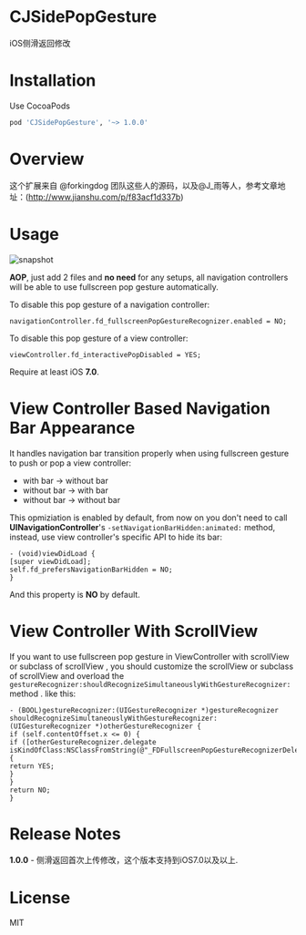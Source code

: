 # CJSidePopGesture
iOS侧滑返回修改

# Installation

Use CocoaPods  

``` ruby
pod 'CJSidePopGesture', '~> 1.0.0'
```


# Overview

这个扩展来自 @forkingdog 团队这些人的源码，以及@J_雨等人，参考文章地址：(http://www.jianshu.com/p/f83acf1d337b)

# Usage

![snapshot](https://github.com/CJMaxWell2013/CJSidePopGesture/Snapshots/snapshot0.gif)

**AOP**, just add 2 files and **no need** for any setups, all navigation controllers will be able to use fullscreen pop gesture automatically.  

To disable this pop gesture of a navigation controller:  

``` objc
navigationController.fd_fullscreenPopGestureRecognizer.enabled = NO;
```

To disable this pop gesture of a view controller:  

``` objc
viewController.fd_interactivePopDisabled = YES;
```

Require at least iOS **7.0**.

# View Controller Based Navigation Bar Appearance

It handles navigation bar transition properly when using fullscreen gesture to push or pop a view controller:  

- with bar -> without bar
- without bar -> with bar
- without bar -> without bar

This opmiziation is enabled by default, from now on you don't need to call **UINavigationController**'s `-setNavigationBarHidden:animated:` method, instead, use view controller's specific API to hide its bar:  

``` objc
- (void)viewDidLoad {
[super viewDidLoad];
self.fd_prefersNavigationBarHidden = NO;
}
```

And this property is **NO** by default.

# View Controller With ScrollView

If you want to use fullscreen pop gesture in ViewController with scrollView or subclass of scrollView , you should customize the scrollView or subclass of scrollView and overload the `gestureRecognizer:shouldRecognizeSimultaneouslyWithGestureRecognizer:` method . like this:

``` objc
- (BOOL)gestureRecognizer:(UIGestureRecognizer *)gestureRecognizer shouldRecognizeSimultaneouslyWithGestureRecognizer:(UIGestureRecognizer *)otherGestureRecognizer {
if (self.contentOffset.x <= 0) {
if ([otherGestureRecognizer.delegate isKindOfClass:NSClassFromString(@"_FDFullscreenPopGestureRecognizerDelegate")]) {
return YES;
}
}
return NO;
}
```

# Release Notes

**1.0.0** - 侧滑返回首次上传修改，这个版本支持到iOS7.0以及以上.

# License  
MIT

